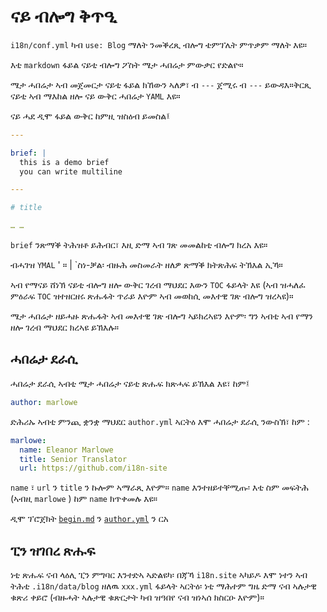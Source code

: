# ናይ ብሎግ ቅጥዒ

`i18n/conf.yml` ካብ `use: Blog` ማለት ንመቕረጺ ብሎግ ቴምፕሌት ምጥቃም ማለት እዩ።

እቲ `markdown` ፋይል ናይቲ ብሎግ ፖስት ሜታ ሓበሬታ ምውቃር የድልዮ።

ሜታ ሓበሬታ ኣብ መጀመርታ ናይቲ ፋይል ክኸውን ኣለዎ፣ ብ `---` ጀሚሩ ብ `---` ይውዳእ።ቅርጺ ናይቲ ኣብ ማእከል ዘሎ ናይ ውቅር ሓበሬታ `YAML` እዩ።

ናይ ሓደ ዲሞ ፋይል ውቅር ከምዚ ዝስዕብ ይመስል፤

```yml
---

brief: |
  this is a demo brief
  you can write multiline

---

# title

… …
```

`brief` ንጽማቕ ትሕዝቶ ይሕብር፣ እዚ ድማ ኣብ ገጽ መመልከቲ ብሎግ ክረአ እዩ።

ብሓገዝ `YMAL` ' ። | `ስነ-ቓል፡ ብዙሕ መስመራት ዘለዎ ጽማቕ ክትጽሕፍ ትኽእል ኢኻ።

ኣብ የማናይ ሸነኽ ናይቲ ብሎግ ዘሎ ውቅር ገረብ ማህደር እውን `TOC` ፋይላት እዩ (ኣብ ዝሓለፈ ምዕራፍ `TOC` ዝተዘርዘሩ ጽሑፋት ጥራይ እዮም ኣብ መወከሲ መእተዊ ገጽ ብሎግ ዝረኣዩ)።

ሜታ ሓበሬታ ዘይሓዙ ጽሑፋት ኣብ መእተዊ ገጽ ብሎግ ኣይክረኣዩን እዮም፡ ግን ኣብቲ ኣብ የማን ዘሎ ገረብ ማህደር ክረኣዩ ይኽእሉ።

## ሓበሬታ ደራሲ

ሓበሬታ ደራሲ ኣብቲ ሜታ ሓበሬታ ናይቲ ጽሑፍ ክጽሓፍ ይኽእል እዩ፣ ከም፤

```yml
author: marlowe
```

ድሕሪኡ ኣብቲ ምንጪ ቋንቋ ማህደር `author.yml` ኣርትዕ እሞ ሓበሬታ ደራሲ ንውስኽ፣ ከም :

```yml
marlowe:
  name: Eleanor Marlowe
  title: Senior Translator
  url: https://github.com/i18n-site
```

`name` ፣ `url` ን `title` ን ኩሎም ኣማራጺ እዮም። `name` እንተዘይተቐሚጡ፡ እቲ ስም መፍትሕ (ኣብዚ `marlowe` ) ከም `name` ክጥቀመሉ እዩ።

ዲሞ ፕሮጀክት [`begin.md`](https://github.com/i18n-site/demo.i18n.site/blob/main/en/blog/news/begin.md?plain=1) ን [`author.yml`](https://github.com/i18n-site/demo.i18n.site/blob/main/en/author.yml) ን ርአ

## ፒን ዝገበረ ጽሑፍ

ነቲ ጽሑፍ ናብ ላዕሊ ፒን ምግባር እንተድኣ ኣድልዩካ፡ በጃኻ `i18n.site` ኣካይዶ እሞ ነተን ኣብ ትሕቲ `.i18n/data/blog` ዘለዉ `xxx.yml` ፋይላት ኣርትዕ፡ ነቲ ማሕተም ግዜ ድማ ናብ ኣሉታዊ ቁጽሪ ቀይሮ (ብዙሓት ኣሉታዊ ቁጽርታት ካብ ዝዓበየ ናብ ዝነኣሰ ክስርዑ እዮም)።